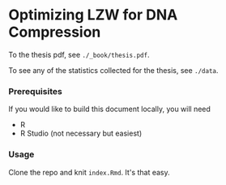 # Optimizing LZW for DNA Compression

To the thesis pdf, see `./_book/thesis.pdf`.

To see any of the statistics collected for the thesis, see `./data`.

### Prerequisites

If you would like to build this document locally, you will need

- R
- R Studio (not necessary but easiest)

### Usage 

Clone the repo and knit `index.Rmd`. It's that easy.
